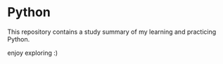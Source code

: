 # Python

This repository contains a study summary of my learning and practicing Python.

enjoy exploring :)
